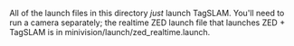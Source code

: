 All of the launch files in this directory *just* launch TagSLAM. You'll need to run a camera separately; the realtime ZED launch file that launches ZED + TagSLAM is in minivision/launch/zed_realtime.launch.